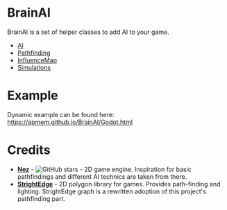 BrainAI
==========
BrainAI is a set of helper classes to add AI to your game.

- [AI](BrainAI/AI/README.md)
- [Pathfinding](BrainAI/Pathfinding/README.md)
- [InfluenceMap](BrainAI/InfluenceMap/README.md)
- [Simulations](BrainAI/Simulations/README.md)

Example
==========

Dynamic example can be found here: https://apmem.github.io/BrainAI/Godot.html

Credits
==========

- [**Nez**](https://github.com/prime31/Nez) - ![GitHub stars](https://img.shields.io/github/stars/prime31/Nez.svg) - 2D game engine. Inspiration for basic pathfindings and different AI technics are taken from there.
- [**StrightEdge**](https://code.google.com/archive/p/straightedge/) - 2D polygon library for games. Provides path-finding and lighting. StrightEdge graph is a rewritten adoption of this project's pathfinding part.